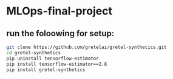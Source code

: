 # MLOps-final-project

## run the foloowing for setup:
```bash
git clone https://github.com/gretelai/gretel-synthetics.git
cd gretel-synthetics
pip uninstall tensorflow-estimator
pip install tensorflow-estimator==2.8
pip install gretel-synthetics
